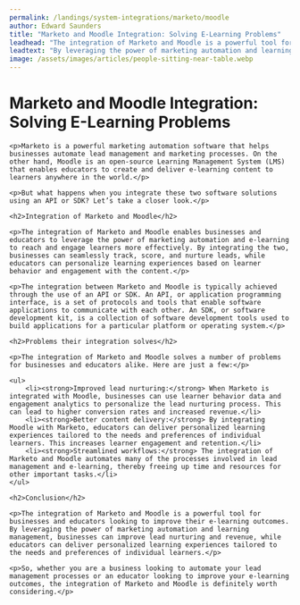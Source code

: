 ```yaml
---
permalink: /landings/system-integrations/marketo/moodle
author: Edward Saunders
title: "Marketo and Moodle Integration: Solving E-Learning Problems"
leadhead: "The integration of Marketo and Moodle is a powerful tool for businesses and educators looking to improve their e-learning outcomes"
leadtext: "By leveraging the power of marketing automation and learning management, businesses can improve lead nurturing and revenue, while educators can deliver personalized learning experiences tailored to the needs and preferences of individual learners."
image: /assets/images/articles/people-sitting-near-table.webp
---
```

<div class="arttext">	<h1>Marketo and Moodle Integration: Solving E-Learning Problems</h1>

	<p>Marketo is a powerful marketing automation software that helps businesses automate lead management and marketing processes. On the other hand, Moodle is an open-source Learning Management System (LMS) that enables educators to create and deliver e-learning content to learners anywhere in the world.</p>

	<p>But what happens when you integrate these two software solutions using an API or SDK? Let’s take a closer look.</p>

	<h2>Integration of Marketo and Moodle</h2>

	<p>The integration of Marketo and Moodle enables businesses and educators to leverage the power of marketing automation and e-learning to reach and engage learners more effectively. By integrating the two, businesses can seamlessly track, score, and nurture leads, while educators can personalize learning experiences based on learner behavior and engagement with the content.</p>

	<p>The integration between Marketo and Moodle is typically achieved through the use of an API or SDK. An API, or application programming interface, is a set of protocols and tools that enable software applications to communicate with each other. An SDK, or software development kit, is a collection of software development tools used to build applications for a particular platform or operating system.</p>

	<h2>Problems their integration solves</h2>

	<p>The integration of Marketo and Moodle solves a number of problems for businesses and educators alike. Here are just a few:</p>

	<ul>
		<li><strong>Improved lead nurturing:</strong> When Marketo is integrated with Moodle, businesses can use learner behavior data and engagement analytics to personalize the lead nurturing process. This can lead to higher conversion rates and increased revenue.</li>
		<li><strong>Better content delivery:</strong> By integrating Moodle with Marketo, educators can deliver personalized learning experiences tailored to the needs and preferences of individual learners. This increases learner engagement and retention.</li>
		<li><strong>Streamlined workflows:</strong> The integration of Marketo and Moodle automates many of the processes involved in lead management and e-learning, thereby freeing up time and resources for other important tasks.</li>
	</ul>

	<h2>Conclusion</h2>

	<p>The integration of Marketo and Moodle is a powerful tool for businesses and educators looking to improve their e-learning outcomes. By leveraging the power of marketing automation and learning management, businesses can improve lead nurturing and revenue, while educators can deliver personalized learning experiences tailored to the needs and preferences of individual learners.</p>

	<p>So, whether you are a business looking to automate your lead management processes or an educator looking to improve your e-learning outcomes, the integration of Marketo and Moodle is definitely worth considering.</p>

</div>